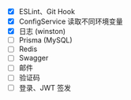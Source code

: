 - [x] ESLint、Git Hook
- [x] ConfigService 读取不同环境变量
- [x] 日志 (winston)
- [ ] Prisma (MySQL)
- [ ] Redis
- [ ] Swagger
- [ ] 邮件
- [ ] 验证码
- [ ] 登录、JWT 签发
